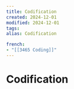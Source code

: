 ```yaml
---
title: Codification
created: 2024-12-01
modified: 2024-12-01
tags: 
alias: Codification

french:
- "[[3465 Coding]]"
---
```

# Codification
